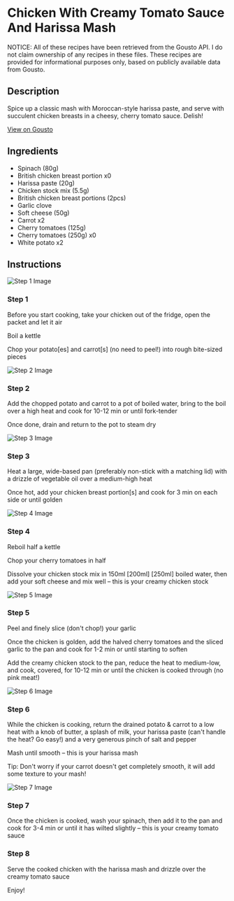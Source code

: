 # Chicken With Creamy Tomato Sauce And Harissa Mash

NOTICE: All of these recipes have been retrieved from the Gousto API. I do not claim ownership of any recipes in these files. These recipes are provided for informational purposes only, based on publicly available data from Gousto.

## Description

Spice up a classic mash with Moroccan-style harissa paste, and serve with succulent chicken breasts in a cheesy, cherry tomato sauce. Delish!

[View on Gousto](https://www.gousto.co.uk/recipes/cookbook/chicken-with-creamy-tomato-sauce-and-harissa-mash)

## Ingredients

- Spinach (80g)
- British chicken breast portion x0
- Harissa paste (20g)
- Chicken stock mix (5.5g)
- British chicken breast portions (2pcs)
- Garlic clove
- Soft cheese (50g)
- Carrot x2
- Cherry tomatoes (125g)
- Cherry tomatoes (250g) x0
- White potato x2

## Instructions

![Step 1 Image](https://production-media.gousto.co.uk/cms/recipe-step-image/Step-1-1631029498486-x200.jpg)

### Step 1

Before you start cooking, take your chicken out of the fridge, open the packet and let it air

Boil a kettle

Chop your potato[es] and carrot[s] (no need to peel!) into rough bite-sized pieces

![Step 2 Image](https://production-media.gousto.co.uk/cms/recipe-step-image/Step-2-1631029501404-x200.jpg)

### Step 2

Add the chopped potato and carrot to a pot of boiled water, bring to the boil over a high heat and cook for 10-12 min or until fork-tender

Once done, drain and return to the pot to steam dry

![Step 3 Image](https://production-media.gousto.co.uk/cms/recipe-step-image/Step-3-1631029505615-x200.jpg)

### Step 3

Heat a large, wide-based pan (preferably non-stick with a matching lid) with a drizzle of vegetable oil over a medium-high heat

Once hot, add your chicken breast portion[s] and cook for 3 min on each side or until golden

![Step 4 Image](https://production-media.gousto.co.uk/cms/recipe-step-image/Step-4-1631029511325-x200.jpg)

### Step 4

Reboil half a kettle

Chop your cherry tomatoes in half

Dissolve your chicken stock mix in 150ml <span class="text-purple">[200ml]</span> <span class="text-danger">[250ml]</span> boiled water, then add your soft cheese and mix well – this is your creamy chicken stock

![Step 5 Image](https://production-media.gousto.co.uk/cms/recipe-step-image/Step-5-1631029513968-x200.jpg)

### Step 5

Peel and finely slice (don't chop!) your garlic

Once the chicken is golden, add the halved cherry tomatoes and the sliced garlic to the pan and cook for 1-2 min or until starting to soften

Add the creamy chicken stock to the pan, reduce the heat to medium-low, and cook, covered, for 10-12 min or until the chicken is cooked through (no pink meat!)

![Step 6 Image](https://production-media.gousto.co.uk/cms/recipe-step-image/Step-6-1631029517473-x200.jpg)

### Step 6

While the chicken is cooking, return the drained potato & carrot to a low heat with a knob of butter, a splash of milk, your harissa paste (can't handle the heat? Go easy!) and a very generous pinch of salt and pepper

Mash until smooth – this is your harissa mash

Tip: Don't worry if your carrot doesn't get completely smooth, it will add some texture to your mash!

![Step 7 Image](https://production-media.gousto.co.uk/cms/recipe-step-image/Step-7-1631029521627-x200.jpg)

### Step 7

Once the chicken is cooked, wash your spinach, then add it to the pan and cook for 3-4 min or until it has wilted slightly – this is your creamy tomato sauce

### Step 8

Serve the cooked chicken with the harissa mash and drizzle over the creamy tomato sauce

Enjoy!

